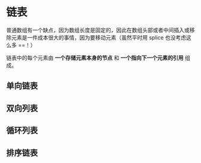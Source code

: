 # 链表

普通数组有一个缺点，因为数组长度是固定的，因此在数组头部或者中间插入或移除元素是一件成本很大的事情，因为要移动元素（虽然平时用 splice 也没考虑这么多 ==！）

链表中的每个元素由 **一个存储元素本身的节点** 和 **一个指向下一个元素的引用** 组成。

## 单向链表

## 双向列表

## 循环列表

## 排序链表
